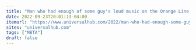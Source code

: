 ```yaml
---
title: "Man who had enough of some guy's loud music on the Orange Line punches guy in the mouth, police say"
date: 2022-09-23T20:01:13-04:00
itemurl: "https://www.universalhub.com/2022/man-who-had-enough-some-guys-loud-music-orange"
sites: "universalhub.com"
tags: ["MBTA"]
draft: false
---
```


